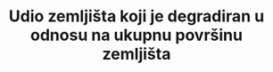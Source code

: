 ﻿---
target_id: '15.3'
has_metadata: false
goal_meta_link: 'http://unstats.un.org/sdgs/files/metadata-compilation/Metadata-Goal-15.pdf'
goal_meta_link_page: 8
indicator_name: Udio zemljišta koji je degradiran u odnosu na ukupnu površinu zemljišta
source_title: null
source_notes: null
published: true
source_agency_staff_name: Ask  Carol  Volk  or  John  Matuzsak  
indicator_variable: null
graph: null
graph_type_description: null
graph_status_notes: Checking
variable_description: null
variable_notes: null
un_designated_tier: '3'
un_custodial_agency: 'UNCCD  (Partnering  Agencies::  FAO,  UNEP)'
title: Udio zemljišta koji je degradiran u odnosu na ukupnu površinu zemljišta
permalink: /15-3-1/
sdg_goal: 15
layout: indicator
indicator: 15.3.1
target: >-
  Do 2030. godine, suzbijanje dezertifikacije, vratiti degradirano zemljište i tla, uključujući i zemlje pogođene dezertifikacijom  usljed suše i poplave, te nastojati postići neutralnu degradaciju zemljišta u svijetu
---